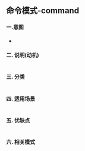 ## 命令模式-command

 
#### 一.意图

- 
#### 二. 说明(动机)
```
```

#### 三. 分类

```

```
    
#### 四. 适用场景
```

```
#### 五. 优缺点
```

```

#### 六. 相关模式
```
```